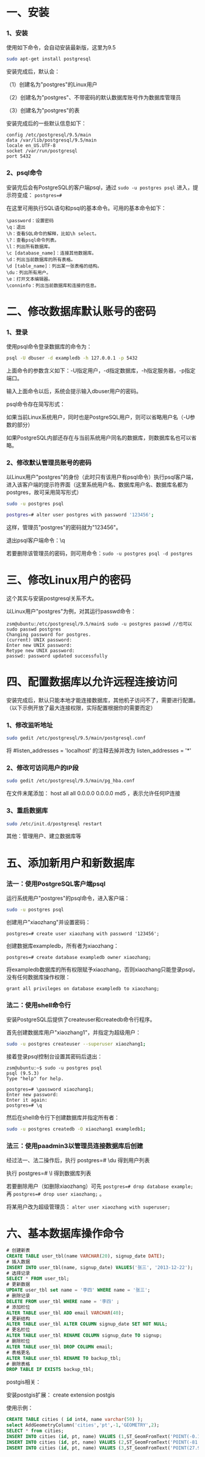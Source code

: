 # 一、安装

### 1、安装

使用如下命令，会自动安装最新版，这里为9.5

```bash
sudo apt-get install postgresql
```

安装完成后，默认会：

（1）创建名为"postgres"的Linux用户

（2）创建名为"postgres"、不带密码的默认数据库账号作为数据库管理员

（3）创建名为"postgres"的表

安装完成后的一些默认信息如下：

```
config /etc/postgresql/9.5/main 
data /var/lib/postgresql/9.5/main 
locale en_US.UTF-8 
socket /var/run/postgresql 
port 5432
```

### 2、psql命令

安装完后会有PostgreSQL的客户端psql，通过 `sudo -u postgres psql` 进入，提示符变成： `postgres=#`

在这里可用执行SQL语句和psql的基本命令。可用的基本命令如下：

```
\password：设置密码
\q：退出
\h：查看SQL命令的解释，比如\h select。
\?：查看psql命令列表。
\l：列出所有数据库。
\c [database_name]：连接其他数据库。
\d：列出当前数据库的所有表格。
\d [table_name]：列出某一张表格的结构。
\du：列出所有用户。
\e：打开文本编辑器。
\conninfo：列出当前数据库和连接的信息。
```
 
# 二、修改数据库默认账号的密码

### 1、登录

使用psql命令登录数据库的命令为：

```bash
psql -U dbuser -d exampledb -h 127.0.0.1 -p 5432
```

上面命令的参数含义如下：-U指定用户，-d指定数据库，-h指定服务器，-p指定端口。

输入上面命令以后，系统会提示输入dbuser用户的密码。

psql命令存在简写形式：

如果当前Linux系统用户，同时也是PostgreSQL用户，则可以省略用户名（-U参数的部分）

如果PostgreSQL内部还存在与当前系统用户同名的数据库，则数据库名也可以省略。

### 2、修改默认管理员账号的密码

以Linux用户"postgres"的身份（此时只有该用户有psql命令）执行psql客户端，进入该客户端的提示符界面（这里系统用户名、数据库用户名、数据库名都为postgres，故可采用简写形式）

```bash
sudo -u postgres psql
```

```bash
postgres=# alter user postgres with password '123456';
```

这样，管理员"postgres"的密码就为"123456"。

退出psql客户端命令：\q

若要删除该管理员的密码，则可用命令：`sudo -u postgres psql -d postgres`

# 三、修改Linux用户的密码

这个其实与安装postgresql关系不大。

以Linux用户"postgres"为例，对其运行passwd命令：

```
zsm@ubuntu:/etc/postgresql/9.5/main$ sudo -u postgres passwd //也可以 sudo passwd postgres
Changing password for postgres.
(current) UNIX password: 
Enter new UNIX password: 
Retype new UNIX password: 
passwd: password updated successfully
```

# 四、配置数据库以允许远程连接访问

安装完成后，默认只能本地才能连接数据库，其他机子访问不了，需要进行配置。（以下示例开放了最大连接权限，实际配置根据你的需要而定）

### 1、修改监听地址

```bash
sudo gedit /etc/postgresql/9.5/main/postgresql.conf 
```

将 #listen_addresses = 'localhost' 的注释去掉并改为 listen_addresses = '*' 

### 2、修改可访问用户的IP段

```bash
sudo gedit /etc/postgresql/9.5/main/pg_hba.conf 
```

在文件末尾添加： host all all 0.0.0.0 0.0.0.0 md5 ，表示允许任何IP连接

### 3、重启数据库

```bash
sudo /etc/init.d/postgresql restart
```

其他：管理用户、建立数据库等

# 五、添加新用户和新数据库

### 法一：使用PostgreSQL客户端psql

运行系统用户"postgres"的psql命令，进入客户端：

```bash
sudo -u postgres psql
```

创建用户"xiaozhang"并设置密码：

```
postgres=# create user xiaozhang with password '123456';
```

创建数据库exampledb，所有者为xiaozhang：

```
postgres=# create database exampledb owner xiaozhang;
```

将exampledb数据库的所有权限赋予xiaozhang，否则xiaozhang只能登录psql，没有任何数据库操作权限：

```
grant all privileges on database exampledb to xiaozhang;
```

### 法二：使用shell命令行

安装PostgreSQL后提供了createuser和createdb命令行程序。

首先创建数据库用户"xiaozhang1"，并指定为超级用户：

```bash
sudo -u postgres createuser --superuser xiaozhang1;
```

接着登录psql控制台设置其密码后退出：

```
zsm@ubuntu:~$ sudo -u postgres psql
psql (9.5.3)
Type "help" for help.

postgres=# \password xiaozhang1;
Enter new password: 
Enter it again: 
postgres=# \q
```

然后在shell命令行下创建数据库并指定所有者：

```bash
sudo -u postgres createdb -O xiaozhang1 exampledb1;
```

### 法三：使用paadmin3以管理员连接数据库后创建
 
经过法一、法二操作后，执行  postgres=# \du  得到用户列表

执行 postgres=# \l 得到数据库列表

若要删除用户（如删除xiaozhang）可先 `postgres=# drop database example;` 再 `postgres=# drop user xiaozhang;` 。

将某用户改为超级管理员： `alter user xiaozhang with superuser; `

# 六、基本数据库操作命令

```SQL
# 创建新表 
CREATE TABLE user_tbl(name VARCHAR(20), signup_date DATE);
# 插入数据 
INSERT INTO user_tbl(name, signup_date) VALUES('张三', '2013-12-22');
# 选择记录 
SELECT * FROM user_tbl;
# 更新数据 
UPDATE user_tbl set name = '李四' WHERE name = '张三';
# 删除记录 
DELETE FROM user_tbl WHERE name = '李四' ;
# 添加栏位 
ALTER TABLE user_tbl ADD email VARCHAR(40);
# 更新结构 
ALTER TABLE user_tbl ALTER COLUMN signup_date SET NOT NULL;
# 更名栏位 
ALTER TABLE user_tbl RENAME COLUMN signup_date TO signup;
# 删除栏位 
ALTER TABLE user_tbl DROP COLUMN email;
# 表格更名 
ALTER TABLE user_tbl RENAME TO backup_tbl;
# 删除表格 
DROP TABLE IF EXISTS backup_tbl;
```

postgis相关：

安装postgis扩展： create extension postgis 

使用示例：

```sql
CREATE TABLE cities ( id int4, name varchar(50) );
select AddGeometryColumn('cities','pt',-1,'GEOMETRY',2);
SELECT * from cities;
INSERT INTO cities (id, pt, name) VALUES (1,ST_GeomFromText('POINT(-0.1257 51.508)',4326),'北京');
INSERT INTO cities (id, pt, name) VALUES (2,ST_GeomFromText('POINT(-81.233 42.983)',4326),'天津');
INSERT INTO cities (id, pt, name) VALUES (3,ST_GeomFromText('POINT(27.91162491 -33.01529)',4326),'河北');
```
